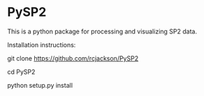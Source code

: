 # PySP2

This is a python package for processing and visualizing SP2 data.

Installation instructions:

git clone https://github.com/rcjackson/PySP2

cd PySP2

python setup.py install


